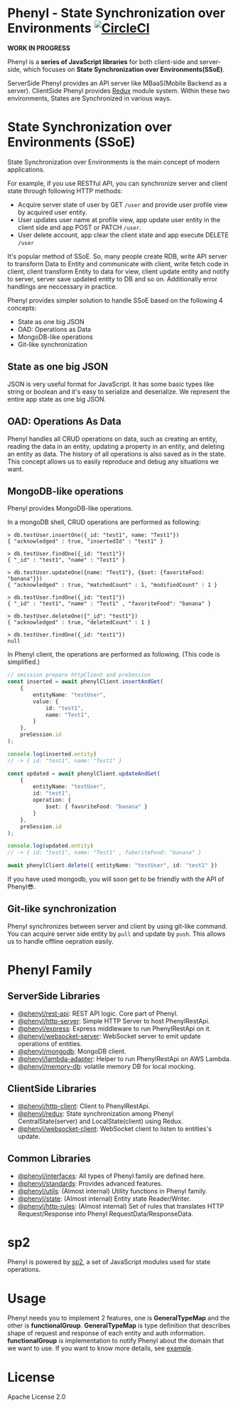 # Phenyl - State Synchronization over Environments [![CircleCI](https://circleci.com/gh/phenyl/phenyl.svg?style=shield&circle-token=e5b0170cf6df4acd73f13c66cc37e0cb1a56948c)](https://circleci.com/gh/phenyl/phenyl)
**WORK IN PROGRESS**

Phenyl is a **series of JavaScript libraries** for both client-side and server-side, which focuses on **State Synchronization over Environments(SSoE)**.

ServerSide Phenyl provides an API server like MBaaS(Mobile Backend as a server).
ClientSide Phenyl provides [Redux](https://redux.js.org) module system.
Within these two environments, States are Synchronized in various ways.

# State Synchronization over Environments (SSoE)
State Synchronization over Environments is the main concept of modern applications.

For example, if you use RESTful API, you can synchronize server and client state through following HTTP methods:
- Acquire server state of user by GET `/user` and provide user profile view by acquired user entity.
- User updates user name at profile view, app update user entity in the client side and app POST or PATCH `/user`.
- User delete account, app clear the client state and app execute DELETE `/user`

It's popular method of SSoE. So, many people create RDB, write API server to transform Data to Entity and communicate with client, write fetch code in client, client transform Entity to data for view, client update entity and notify to server, server save updated entity to DB and so on. Additionally error handlings are neccessary in practice.

Phenyl provides simpler solution to handle SSoE based on the following 4 concepts:

 - State as one big JSON
 - OAD: Operations as Data
 - MongoDB-like operations
 - Git-like synchronization

## State as one big JSON
JSON is very useful format for JavaScript. It has some basic types like string or boolean and it's easy to serialize and deserialize.
We represent the entire app state as one big JSON.

## OAD: Operations As Data
Phenyl handles all CRUD operations on data, such as creating an entity, reading the data in an entity, updating a property in an entity, and deleting an entity as data. 
The history of all operations is also saved as in the state.
This concept allows us to easily reproduce and debug any situations we want.

## MongoDB-like operations
Phenyl provides MongoDB-like operations.

In a mongoDB shell, CRUD operations are performed as following:

```shell
> db.testUser.insertOne({_id: "test1", name: "Test1"})
{ "acknowledged" : true, "insertedId" : "test1" }

> db.testUser.findOne({_id: "test1"})
{ "_id" : "test1", "name" : "Test1" }

> db.testUser.updateOne({name: "Test1"}, {$set: {favoriteFood: "banana"}})
{ "acknowledged" : true, "matchedCount" : 1, "modifiedCount" : 1 } 

> db.testUser.findOne({_id: "test1"})
{ "_id" : "test1", "name" : "Test1" , "favoriteFood": "banana" }

> db.testUser.deleteOne({"_id": "test1"})
{ "acknowledged" : true, "deletedCount" : 1 } 

> db.testUser.findOne({_id: "test1"})
null
```

In Phenyl client, the operations are performed as following. (This code is simplified.)
```ts
// omission prepare httpClient and preSession
const inserted = await phenylClient.insertAndGet(
    {
        entityName: "testUser",
        value: {
            id: "test1",
            name: "Test1",
        }
    },
    preSession.id
);

console.log(inserted.entity) 
// -> { id: "test1", name: "Test1" }

const updated = await phenylClient.updateAndGet(
    {
        entityName: "testUser",
        id: "test1",
        operation: { 
            $set: { favoriteFood: "banana" } 
        }
    },
    preSession.id
);

console.log(updated.entity) 
// -> { id: "test1", name: "Test1" , faboriteFood: "banana" }

await phenylClient.delete({ entityName: "testUser", id: "test1" })
```

If you have used mongodb, you will soon get to be friendly with the API of Phenyl😎.

## Git-like synchronization
Phenyl synchronizes between server and client by using git-like command.
You can acquire server side entity by `pull` and update by `push`.
This allows us to handle offline oepration easily.

# Phenyl Family
## ServerSide Libraries
- [@phenyl/rest-api](https://github.com/phenyl/phenyl/tree/master/modules/rest-api): REST API logic. Core part of Phenyl.
- [@phenyl/http-server](https://github.com/phenyl/phenyl/tree/master/modules/http-server): Simple HTTP Server to host PhenylRestApi.
- [@phenyl/express](https://github.com/phenyl/phenyl/tree/master/modules/express): Express middleware to run PhenylRestApi on it.
- [@phenyl/websocket-server](https://github.com/phenyl/phenyl/tree/master/modules/websocket-server): WebSocket server to emit update operations of entities.
- [@phenyl/mongodb](https://github.com/phenyl/phenyl/tree/master/modules/mongodb): MongoDB client.
- [@phenyl/lambda-adapter](https://github.com/phenyl/phenyl/tree/master/modules/lambda-adapter): Helper to run PhenylRestApi on AWS Lambda.
- [@phenyl/memory-db](https://github.com/phenyl/phenyl/tree/master/modules/memory-db): volatile memory DB for local mocking.

## ClientSide Libraries
- [@phenyl/http-client](https://github.com/phenyl/phenyl/tree/master/modules/http-client): Client to PhenylRestApi.
- [@phenyl/redux](https://github.com/phenyl/phenyl/tree/master/modules/redux): State synchronization among Phenyl CentralState(server) and LocalState(client) using Redux.
- [@phenyl/websocket-client](https://github.com/phenyl/phenyl/tree/master/modules/websocket-client): WebSocket client to listen to entities's update.

## Common Libraries
- [@phenyl/interfaces](https://github.com/phenyl/phenyl/tree/master/modules/interfaces): All types of Phenyl family are defined here.
- [@phenyl/standards](https://github.com/phenyl/phenyl/tree/master/modules/standards): Provides advanced features.
- [@phenyl/utils](https://github.com/phenyl/phenyl/tree/master/modules/utils): (Almost internal) Utility functions in Phenyl family.
- [@phenyl/state](https://github.com/phenyl/phenyl/tree/master/modules/state): (Almost internal) Entity state Reader/Writer.
- [@phenyl/http-rules](https://github.com/phenyl/phenyl/tree/master/modules/http-rules): (Almost internal) Set of rules that translates HTTP Request/Response into Phenyl RequestData/ResponseData.

# sp2

Phenyl is powered by [sp2](https://github.com/phenyl/sp2), a set of JavaScript modules used for state operations. 

# Usage

Phenyl needs you to implement 2 features, one is **GeneralTypeMap** and the other is **functionalGroup**.
**GeneralTypeMap** is type definition that describes shape of request and response of each entity and auth information.
**functionalGroup** is implementation to notify Phenyl about the domain that we want to use. 
If you want to know more details, see [example](./modules/standards/test/standard-definition-authentication.test).

# License
Apache License 2.0
